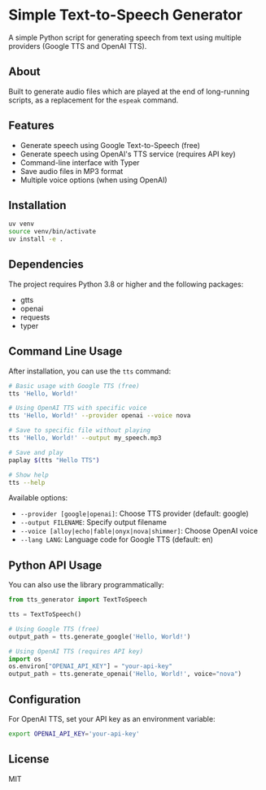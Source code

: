 # Simple Text-to-Speech Generator

A simple Python script for generating speech from text using multiple providers (Google TTS and OpenAI TTS).

## About

Built to generate audio files which are played at the end of long-running scripts, as a replacement for the `espeak` command.

## Features

- Generate speech using Google Text-to-Speech (free)
- Generate speech using OpenAI's TTS service (requires API key)
- Command-line interface with Typer
- Save audio files in MP3 format
- Multiple voice options (when using OpenAI)

## Installation

```bash
uv venv
source venv/bin/activate
uv install -e .
```

## Dependencies

The project requires Python 3.8 or higher and the following packages:
- gtts
- openai
- requests
- typer

## Command Line Usage

After installation, you can use the `tts` command:

```bash
# Basic usage with Google TTS (free)
tts 'Hello, World!'

# Using OpenAI TTS with specific voice
tts 'Hello, World!' --provider openai --voice nova

# Save to specific file without playing
tts 'Hello, World!' --output my_speech.mp3 

# Save and play
paplay $(tts "Hello TTS")

# Show help
tts --help
```

Available options:
- `--provider [google|openai]`: Choose TTS provider (default: google)
- `--output FILENAME`: Specify output filename
- `--voice [alloy|echo|fable|onyx|nova|shimmer]`: Choose OpenAI voice
- `--lang LANG`: Language code for Google TTS (default: en)

## Python API Usage

You can also use the library programmatically:

```python
from tts_generator import TextToSpeech

tts = TextToSpeech()

# Using Google TTS (free)
output_path = tts.generate_google('Hello, World!')

# Using OpenAI TTS (requires API key)
import os
os.environ["OPENAI_API_KEY"] = "your-api-key"
output_path = tts.generate_openai('Hello, World!', voice="nova")
```


## Configuration

For OpenAI TTS, set your API key as an environment variable:
```bash
export OPENAI_API_KEY='your-api-key'
```

## License

MIT